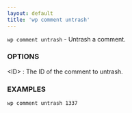 ```yaml
---
layout: default
title: 'wp comment untrash'
---
```


`wp comment untrash` - Untrash a comment.

### OPTIONS

&lt;ID&gt;
: The ID of the comment to untrash.

### EXAMPLES

    wp comment untrash 1337

